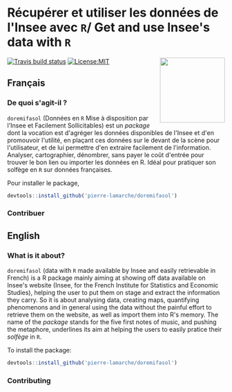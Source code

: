 # Récupérer et utiliser les données de l'Insee avec `R`/ Get and use Insee's data with `R`

<img src="https://github.com/pierre-lamarche/doremifasol/raw/master/inst/sticker/hex_logo_v2.png" width="150" height="150" align="right"/>

<!-- badges: start -->
[![Travis build status](https://travis-ci.com/pierre-lamarche/DoReMIFaSol.svg?branch=master)](https://travis-ci.com/pierre-lamarche/doremifasol)
[![License:MIT](https://img.shields.io/badge/License-MIT-yellow.svg)](https://opensource.org/licenses/MIT)
<!-- badges: end -->

## Français

### De quoi s'agit-il ?

`doremifasol` (Données en `R` Mise à disposition par l'Insee et Facilement Sollicitables) est un _package_ dont la vocation est d'agréger les données disponibles de l'Insee et d'en promouvoir l'utilité, en plaçant ces données sur le devant de la scène pour l'utilisateur, et de lui permettre d'en extraire facilement de l'information. Analyser, cartographier, dénombrer, sans payer le coût d'entrée pour trouver le bon lien ou importer les données en R. Idéal pour pratiquer son solfège en `R` sur données françaises.

Pour installer le package,

```r
devtools::install_github('pierre-lamarche/doremifasol')
```

### Contribuer


## English

### What is it about?

`doremifasol` (data with `R` made available by Insee and easily retrievable in French) is a R package mainly aiming at showing off data available on Insee's website (Insee, for the French Institute for Statistics and Economic Studies), helping the user to put them on stage and extract the information they carry. So it is about analysing data, creating maps, quantifying phenomenons and in general using the data without the painful effort to retrieve them on the website, as well as import them into R's memory. The name of the _package_ stands for the five first notes of music, and pushing the metaphore, underlines its aim at helping the users to easily pratice their _solfège_ in `R`.

To install the package:

```r
devtools::install_github('pierre-lamarche/doremifasol')
```

### Contributing
